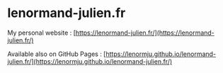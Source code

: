 # lenormand-julien.fr

My personal website : [https://lenormand-julien.fr/](https://lenormand-julien.fr/)

Available also on GitHub Pages : [https://lenormju.github.io/lenormand-julien.fr/](https://lenormju.github.io/lenormand-julien.fr/)

